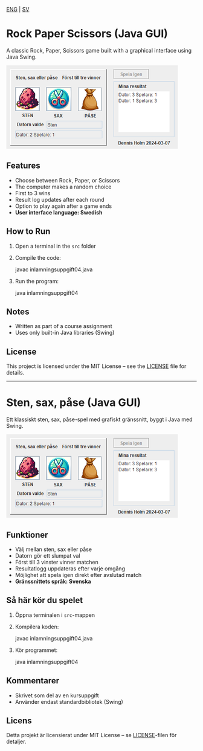 [ENG](#rock-paper-scissors-java-gui) | [SV](#sten-sax-påse-java-gui)

# Rock Paper Scissors (Java GUI)

A classic Rock, Paper, Scissors game built with a graphical interface using Java Swing.

![Screenshot](printscreen.PNG)

## Features
- Choose between Rock, Paper, or Scissors
- The computer makes a random choice
- First to 3 wins
- Result log updates after each round
- Option to play again after a game ends
- **User interface language: Swedish**

## How to Run
1. Open a terminal in the `src` folder  
2. Compile the code:

   javac inlamningsuppgift04.java

3. Run the program:

   java inlamningsuppgift04

## Notes
- Written as part of a course assignment
- Uses only built-in Java libraries (Swing)

## License
This project is licensed under the MIT License – see the [LICENSE](LICENSE) file for details.

---

# Sten, sax, påse (Java GUI)

Ett klassiskt sten, sax, påse-spel med grafiskt gränssnitt, byggt i Java med Swing.

![Screenshot](printscreen.PNG)

## Funktioner
- Välj mellan sten, sax eller påse
- Datorn gör ett slumpat val
- Först till 3 vinster vinner matchen
- Resultatlogg uppdateras efter varje omgång
- Möjlighet att spela igen direkt efter avslutad match
- **Gränssnittets språk: Svenska**

## Så här kör du spelet
1. Öppna terminalen i `src`-mappen  
2. Kompilera koden:

   javac inlamningsuppgift04.java

3. Kör programmet:

   java inlamningsuppgift04

## Kommentarer
- Skrivet som del av en kursuppgift
- Använder endast standardbibliotek (Swing)

## Licens
Detta projekt är licensierat under MIT License – se [LICENSE](LICENSE)-filen för detaljer.
